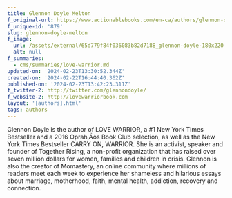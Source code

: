 ```yaml
---
title: Glennon Doyle Melton
f_original-url: https://www.actionablebooks.com/en-ca/authors/glennon-doyle/
f_unique-id: '879'
slug: glennon-doyle-melton
f_image:
  url: /assets/external/65d779f84f036083b82d7188_glennon-doyle-180x220.jpeg
  alt: null
f_summaries:
  - cms/summaries/love-warrior.md
updated-on: '2024-02-23T13:30:52.344Z'
created-on: '2024-02-22T16:44:40.362Z'
published-on: '2024-02-23T13:42:23.311Z'
f_twitter-2: http://twitter.com/glennondoyle/
f_website-2: http://lovewarriorbook.com
layout: '[authors].html'
tags: authors
---
```


Glennon Doyle is the author of LOVE WARRIOR, a #1 New York Times Bestseller and a 2016 Oprah‚Äôs Book Club selection, as well as the New York Times Bestseller CARRY ON, WARRIOR. She is an activist, speaker and founder of Together Rising, a non-profit organization that has raised over seven million dollars for women, families and children in crisis. Glennon is also the creator of Momastery, an online community where millions of readers meet each week to experience her shameless and hilarious essays about marriage, motherhood, faith, mental health, addiction, recovery and connection.
